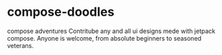 # compose-doodles
compose adventures
Contritube any and all ui designs mede with jetpack compose. Anyone is welcome, from absolute beginners to seasoned veterans.
